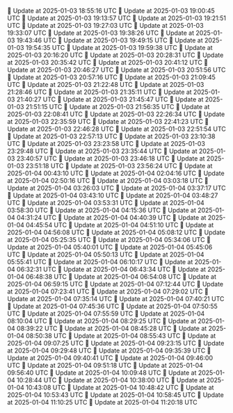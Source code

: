 🔄 Update at 2025-01-03 18:55:16 UTC
🔄 Update at 2025-01-03 19:00:45 UTC
🔄 Update at 2025-01-03 19:13:57 UTC
🔄 Update at 2025-01-03 19:21:51 UTC
🔄 Update at 2025-01-03 19:27:03 UTC
🔄 Update at 2025-01-03 19:33:07 UTC
🔄 Update at 2025-01-03 19:38:26 UTC
🔄 Update at 2025-01-03 19:43:46 UTC
🔄 Update at 2025-01-03 19:49:15 UTC
🔄 Update at 2025-01-03 19:54:35 UTC
🔄 Update at 2025-01-03 19:59:38 UTC
🔄 Update at 2025-01-03 20:16:20 UTC
🔄 Update at 2025-01-03 20:28:31 UTC
🔄 Update at 2025-01-03 20:35:42 UTC
🔄 Update at 2025-01-03 20:41:12 UTC
🔄 Update at 2025-01-03 20:46:27 UTC
🔄 Update at 2025-01-03 20:51:56 UTC
🔄 Update at 2025-01-03 20:57:16 UTC
🔄 Update at 2025-01-03 21:09:45 UTC
🔄 Update at 2025-01-03 21:22:48 UTC
🔄 Update at 2025-01-03 21:28:46 UTC
🔄 Update at 2025-01-03 21:35:11 UTC
🔄 Update at 2025-01-03 21:40:27 UTC
🔄 Update at 2025-01-03 21:45:47 UTC
🔄 Update at 2025-01-03 21:51:15 UTC
🔄 Update at 2025-01-03 21:56:35 UTC
🔄 Update at 2025-01-03 22:08:41 UTC
🔄 Update at 2025-01-03 22:26:34 UTC
🔄 Update at 2025-01-03 22:35:59 UTC
🔄 Update at 2025-01-03 22:41:23 UTC
🔄 Update at 2025-01-03 22:46:28 UTC
🔄 Update at 2025-01-03 22:51:54 UTC
🔄 Update at 2025-01-03 22:57:13 UTC
🔄 Update at 2025-01-03 23:10:38 UTC
🔄 Update at 2025-01-03 23:23:58 UTC
🔄 Update at 2025-01-03 23:29:48 UTC
🔄 Update at 2025-01-03 23:35:44 UTC
🔄 Update at 2025-01-03 23:40:57 UTC
🔄 Update at 2025-01-03 23:46:18 UTC
🔄 Update at 2025-01-03 23:51:18 UTC
🔄 Update at 2025-01-03 23:56:24 UTC
🔄 Update at 2025-01-04 00:43:10 UTC
🔄 Update at 2025-01-04 02:04:16 UTC
🔄 Update at 2025-01-04 02:50:16 UTC
🔄 Update at 2025-01-04 03:03:18 UTC
🔄 Update at 2025-01-04 03:26:03 UTC
🔄 Update at 2025-01-04 03:37:17 UTC
🔄 Update at 2025-01-04 03:43:10 UTC
🔄 Update at 2025-01-04 03:48:27 UTC
🔄 Update at 2025-01-04 03:53:31 UTC
🔄 Update at 2025-01-04 03:58:30 UTC
🔄 Update at 2025-01-04 04:15:36 UTC
🔄 Update at 2025-01-04 04:31:24 UTC
🔄 Update at 2025-01-04 04:40:39 UTC
🔄 Update at 2025-01-04 04:45:54 UTC
🔄 Update at 2025-01-04 04:51:10 UTC
🔄 Update at 2025-01-04 04:56:08 UTC
🔄 Update at 2025-01-04 05:08:12 UTC
🔄 Update at 2025-01-04 05:25:35 UTC
🔄 Update at 2025-01-04 05:34:06 UTC
🔄 Update at 2025-01-04 05:40:01 UTC
🔄 Update at 2025-01-04 05:45:06 UTC
🔄 Update at 2025-01-04 05:50:13 UTC
🔄 Update at 2025-01-04 05:55:41 UTC
🔄 Update at 2025-01-04 06:10:17 UTC
🔄 Update at 2025-01-04 06:32:31 UTC
🔄 Update at 2025-01-04 06:43:34 UTC
🔄 Update at 2025-01-04 06:48:38 UTC
🔄 Update at 2025-01-04 06:54:08 UTC
🔄 Update at 2025-01-04 06:59:15 UTC
🔄 Update at 2025-01-04 07:12:44 UTC
🔄 Update at 2025-01-04 07:23:41 UTC
🔄 Update at 2025-01-04 07:29:02 UTC
🔄 Update at 2025-01-04 07:35:14 UTC
🔄 Update at 2025-01-04 07:40:21 UTC
🔄 Update at 2025-01-04 07:45:36 UTC
🔄 Update at 2025-01-04 07:50:55 UTC
🔄 Update at 2025-01-04 07:55:59 UTC
🔄 Update at 2025-01-04 08:10:04 UTC
🔄 Update at 2025-01-04 08:29:25 UTC
🔄 Update at 2025-01-04 08:39:22 UTC
🔄 Update at 2025-01-04 08:45:28 UTC
🔄 Update at 2025-01-04 08:50:38 UTC
🔄 Update at 2025-01-04 08:55:43 UTC
🔄 Update at 2025-01-04 09:07:25 UTC
🔄 Update at 2025-01-04 09:23:15 UTC
🔄 Update at 2025-01-04 09:29:48 UTC
🔄 Update at 2025-01-04 09:35:39 UTC
🔄 Update at 2025-01-04 09:40:41 UTC
🔄 Update at 2025-01-04 09:46:00 UTC
🔄 Update at 2025-01-04 09:51:18 UTC
🔄 Update at 2025-01-04 09:56:40 UTC
🔄 Update at 2025-01-04 10:09:48 UTC
🔄 Update at 2025-01-04 10:28:44 UTC
🔄 Update at 2025-01-04 10:38:00 UTC
🔄 Update at 2025-01-04 10:43:08 UTC
🔄 Update at 2025-01-04 10:48:42 UTC
🔄 Update at 2025-01-04 10:53:43 UTC
🔄 Update at 2025-01-04 10:58:45 UTC
🔄 Update at 2025-01-04 11:10:25 UTC
🔄 Update at 2025-01-04 11:20:18 UTC
